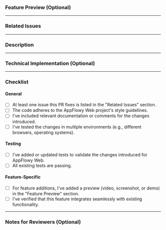 <!---
Thank you for submitting a pull request to the AppFlowy Web! The team will dedicate their best efforts to reviewing and approving your PR. If you have any questions or feedback, feel free to join our [Discord](https://discord.gg/wdjWUXXhtw).
-->

### **Feature Preview (Optional)**
<!---
If your pull request introduces a new feature for AppFlowy Web, please attach a video or screenshot showcasing your work. Drag and drop files into this section.
If this is not a feature PR, feel free to delete this section.
-->

---

### **Related Issues**
<!---
List at least one issue that this PR addresses. If it resolves the issue, use the [fixes](https://docs.github.com/en/get-started/writing-on-github/working-with-advanced-formatting/using-keywords-in-issues-and-pull-requests) keyword to automatically close it. Example:
fixes #2106
-->

---

### **Description**
<!---
Provide a clear and concise description of the changes introduced in this pull request for AppFlowy Web. What problem does it solve? What value does it add?
-->

---

### **Technical Implementation (Optional)**
<!---
If applicable, provide technical details about the implementation. Explain any design decisions, trade-offs, or alternatives considered for AppFlowy Web.
-->

---

### **Checklist**
<!---
Before marking your pull request as ready for review, ensure the following checklist is complete.
-->

#### **General**
- [ ] At least one issue this PR fixes is listed in the "Related Issues" section.
- [ ] The code adheres to the AppFlowy Web project's style guidelines.
- [ ] I've included relevant documentation or comments for the changes introduced.
- [ ] I've tested the changes in multiple environments (e.g., different browsers, operating systems).

#### **Testing**
- [ ] I've added or updated tests to validate the changes introduced for AppFlowy Web.
- [ ] All existing tests are passing.

#### **Feature-Specific**
- [ ] For feature additions, I've added a preview (video, screenshot, or demo) in the "Feature Preview" section.
- [ ] I've verified that this feature integrates seamlessly with existing functionality.

---

### **Notes for Reviewers (Optional)**
<!---
Add any notes for reviewers, such as areas to focus on, known issues, or questions you’d like feedback on.
-->